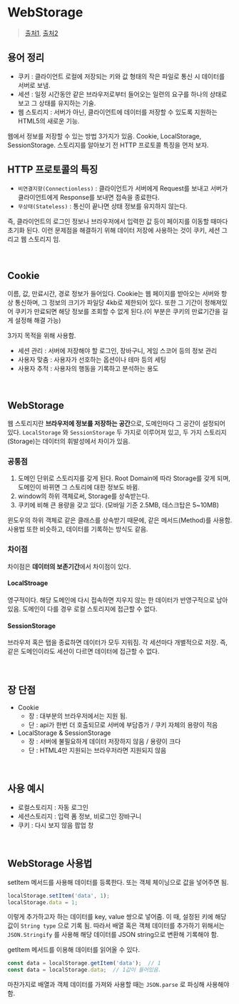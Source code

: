 # WebStorage

> [출처1](https://velog.io/@j901207/WebStorage), [출처2](https://velog.io/@hellozin/%EC%BF%A0%ED%82%A4-%EC%84%B8%EC%85%98-%EA%B7%B8%EB%A6%AC%EA%B3%A0-%EC%9B%B9-%EC%8A%A4%ED%86%A0%EB%A6%AC%EC%A7%80)

## 용어 정리

- 쿠키 : 클라이언트 로컬에 저장되는 키와 값 형태의 작은 파일로 통신 시 데이터를 서버로 보냄.
- 세션 : 일정 시간동안 같은 브라우저로부터 들어오는 일련의 요구를 하나의 상태로 보고 그 상태를 유지하는 기술.
- 웹 스토리지 : 서버가 아닌, 클라이언트에 데이터를 저장할 수 있도록 지원하는 HTML5의 새로운 기능.

웹에서 정보를 저장할 수 있는 방법 3가지가 있음. Cookie, LocalStorage, SessionStorage. 스토리지를 알아보기 전 HTTP 프로토콜 특징을 먼저 보자.

## HTTP 프로토콜의 특징

- `비연결지향(Connectionless)` : 클라이언트가 서버에게 Request를 보내고 서버가 클라이언트에게 Response를 보내면 접속을 종료한다.
- `무상태(Stateless)` : 통신이 끝나면 상태 정보를 유지하지 않는다.

즉, 클라이언트의 로그인 정보나 브라우저에서 입력한 값 등이 페이지를 이동할 때마다 초기화 된다. 이런 문제점을 해결하기 위해 데이터 저장에 사용하는 것이 쿠키, 세션 그리고 웹 스토리지 임.

<br/>

## Cookie

이름, 값, 만료시간, 경로 정보가 들어있다. Cookie는 웹 페이지를 받아오는 서버와 항상 통신하며, 그 정보의 크기가 파일당 4kb로 제한되어 있다. 또한 그 기간이 정해져있어 쿠키가 만료되면 해당 정보를 조회할 수 없게 된다.(이 부분은 쿠키의 만료기간을 길게 설정해 해결 가능)

3가지 목적을 위해 사용함.

- 세션 관리 : 서버에 저장해야 할 로그인, 장바구니, 게임 스코어 등의 정보 관리
- 사용자 맞춤 : 사용자가 선호하는 옵션이나 테마 등의 세팅
- 사용자 추적 : 사용자의 행동을 기록하고 분석하는 용도

<br/>

## WebStorage

웹 스토리지란 **브라우저에 정보를 저장하는 공간**으로, 도메인마다 그 공간이 설정되어 있다. `LocalStorage` 와 `SessionStorage` 두 가지로 이루어져 있고, 두 가지 스토리지(Storage)는 데이터의 휘발성에서 차이가 있음.

### 공통점

1. 도메인 단위로 스토리지를 갖게 된다. Root Domain에 따라 Storage를 갖게 되며, 도메인이 바뀌면 그 스토리에 대한 정보도 바뀜.
2. window의 하위 객체로써, Storage를 상속받는다.
3. 쿠키에 비해 큰 용량을 갖고 있다. (모바일 기준 2.5MB, 데스크탑은 5~10MB)

윈도우의 하위 객체로 같은 클래스를 상속받기 때문에, 같은 메서드(Method)를 사용함. 사용법 또한 비슷하고, 데이터를 기록하는 방식도 같음. 

### 차이점

차이점은 **데이터의 보존기간**에서 차이점이 있다.

#### LocalStroage

영구적이다. 해당 도메인에 다시 접속하면 지우지 않는 한 데이터가 반영구적으로 남아있음. 도메인이 다를 경우 로컬 스토리지에 접근할 수 없다.

#### SessionStorage

브라우저 혹은 탭을 종료하면 데이터가 모두 지워짐. 각 세션마다 개별적으로 저장. 즉, 같은 도메인이라도 세션이 다르면 데이터에 접근할 수 없다.

<br/>

## 장 단점

- Cookie
  - 장 : 대부분의 브라우저에서는 지원 됨.
  - 단 : api가 한번 더 호출되므로 서버에 부담증가 / 쿠키 자체의 용량이 적음
- LocalStorage & SessionStorage
  - 장 : 서버에 불필요하게 데이터 저장하지 않음 / 용량이 크다
  - 단 : HTML4만 지원되는 브라우저라면 지원되지 않음

<br/>

## 사용 예시

- 로컬스토리지 : 자동 로그인
- 세션스토리지 : 입력 폼 정보, 비로그인 장바구니
- 쿠키 : 다시 보지 않음 팝업 창

<br/>

## WebStorage 사용법

setItem 메서드를 사용해 데이터를 등록한다. 또는 객체 체이닝으로 값을 넣어주면 됨.

```js
localStorage.setItem('data', 1);
localStorage.data = 1;
```

이렇게 추가하고자 하는 데이터를 key, value 쌍으로 넣어줌. 이 때, 설정된 키에 해당 값이 `String type` 으로 기록 됨. 따라서 배열 혹은 객체 데이터를 추가하기 위해서는 `JSON.Stringify` 를 사용해 해당 데이터를 JSON string으로 변환해 기록해야 함.

getItem 메서드를 이용해 데이터를 읽어올 수 있다.

```js
const data = localStorage.getItem('data');  // 1
const data = localStorage.data;  // 1값이 들어있음.
```

마찬가지로 배열과 객체 데이터를 가져와 사용할 때는 `JSON.parse` 로 파싱해 사용해야 함.